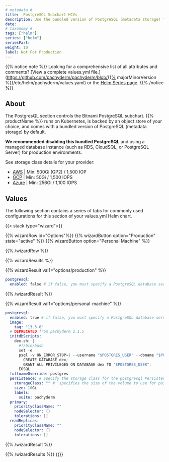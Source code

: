 ```yaml
---
# metadata # 
title:  PostgreSQL Subchart HCVs
description: Use the bundled version of PostgreSQL (metadata storage) for testing on your personal machine.
date: 
# taxonomy #
tags: ["helm"]
series: ["helm"]
seriesPart:
weight: 10
label: Not For Production
--- 
```


{{% notice note %}}
Looking for a comprehensive list of all attributes and comments? [View a complete values.yml file.](https://github.com/pachyderm/pachyderm/blob/{{% majorMinorVersion %}}/etc/helm/pachyderm/values.yaml) or the [Helm Series page](/series/helm).
{{% /notice %}}
## About

The PostgresQL section controls the Bitnami PostgreSQL subchart. {{% productName %}} runs on Kubernetes, is backed by an object store of your choice, and comes with a bundled version of PostgreSQL (metadata storage) by default.

**We recommended disabling this bundled PostgreSQL** and using a managed database instance (such as RDS, CloudSQL, or PostgreSQL Server) for production environments. 

See storage class details for your provider:

- [AWS](https://docs.aws.amazon.com/eks/latest/userguide/storage-classes.html) | Min: 500Gi (GP2) / 1,500 IOP
- [GCP](https://cloud.google.com/compute/docs/disks/performance#disk_types) | Min: 50Gi / 1,500 IOPS
- [Azure](https://docs.microsoft.com/en-us/azure/aks/concepts-storage#storage-classes) | Min: 256Gi / 1,100 IOPS

## Values 

The following section contains a series of tabs for commonly used configurations for this section of your values.yml Helm chart. 

{{< stack type="wizard">}}

{{% wizardRow id="Options"%}}
{{% wizardButton option="Production" state="active" %}}
{{% wizardButton option="Personal Machine" %}}

{{% /wizardRow %}}

{{% wizardResults %}}

{{% wizardResult val1="options/production" %}}
```s
postgresql:
  enabled: false # if false, you must specify a PostgreSQL database server connection @ global.postgresql
```
{{% /wizardResult %}}

{{% wizardResult val1="options/personal-machine" %}}


```s
postgresql:
  enabled: true # if false, you must specify a PostgreSQL database server connection @ global.postgresql
  image:
    tag: "13.3.0"
  # DEPRECATED from pachyderm 2.1.5
  initdbScripts:
    dex.sh: |
      #!/bin/bash
      set -e
      psql -v ON_ERROR_STOP=1 --username "$POSTGRES_USER" --dbname "$POSTGRES_DB" <<-EOSQL
        CREATE DATABASE dex;
        GRANT ALL PRIVILEGES ON DATABASE dex TO "$POSTGRES_USER";
      EOSQL
  fullnameOverride: postgres
  persistence: # Specify the storage class for the postgresql Persistent Volume (PV)
    storageClass: "" #  specifies the size of the volume to use for postgresql
    size: 10Gi
    labels:
      suite: pachyderm
  primary:
    priorityClassName: ""
    nodeSelector: {}
    tolerations: []
  readReplicas:
    priorityClassName: ""
    nodeSelector: {}
    tolerations: []
```
{{% /wizardResult %}}

{{% /wizardResults %}}
{{</stack>}}


